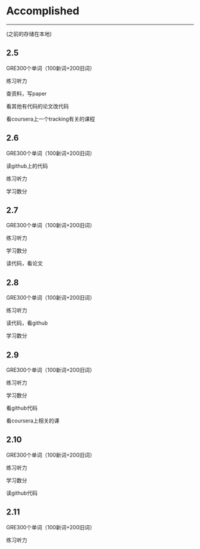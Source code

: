 # Accomplished
----------------
(之前的存储在本地)
## 2.5
GRE300个单词（100新词+200旧词）

练习听力

查资料，写paper

看其他有代码的论文改代码

看coursera上一个tracking有关的课程
## 2.6
GRE300个单词（100新词+200旧词）

读github上的代码

练习听力

学习数分
## 2.7
GRE300个单词（100新词+200旧词）

练习听力

学习数分

读代码，看论文
## 2.8
GRE300个单词（100新词+200旧词）

练习听力

读代码，看github

学习数分
## 2.9
GRE300个单词（100新词+200旧词）

练习听力

学习数分

看github代码

看coursera上相关的课
## 2.10
GRE300个单词（100新词+200旧词）

练习听力

学习数分

读github代码
## 2.11
GRE300个单词（100新词+200旧词）

练习听力
